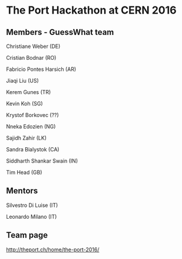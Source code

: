 # The Port Hackathon at CERN 2016

## Members - GuessWhat team
Christiane Weber (DE) 

Cristian Bodnar (RO) 

Fabricio Pontes Harsich (AR) 

Jiaqi Liu (US) 

Kerem Gunes (TR) 

Kevin Koh (SG) 

Krystof Borkovec (??)

Nneka Edozien (NG) 

Sajidh Zahir (LK) 

Sandra Bialystok (CA) 

Siddharth Shankar Swain (IN) 

Tim Head (GB) 

## Mentors
Silvestro Di Luise (IT)

Leonardo Milano (IT)

## Team page
http://theport.ch/home/the-port-2016/

